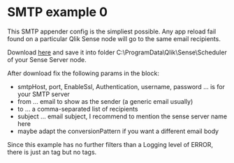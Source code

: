 # SMTP example 0

This SMTP appender config is the simpliest possible. Any app reload fail found on a particular Qlik Sense node 
will go to the same email recipients.

Download <a href="https://raw.githubusercontent.com/ChristofSchwarz/qs_log4net_appender/master/smtp0/LocalLogConfig.xml">here</a>
and save it into folder C:\ProgramData\Qlik\Sense\Scheduler of your Sense Server node.

After download fix the following params in the <appender> block:
 * smtpHost, port, EnableSsl, Authentication, username, password ... is for your SMTP server
 * from ... email to show as the sender (a generic email usually)
 * to ... a comma-separated list of recipients
 * subject ... email subject, I recommend to mention the sense server name here
 * maybe adapt the conversionPattern if you want a different email body

Since this example has no further filters than a Logging level of ERROR, there is just an <elevator> tag but no <filter> tags.
